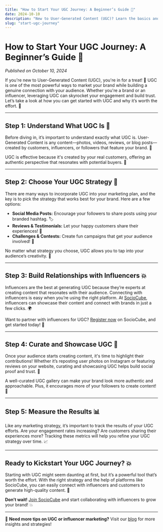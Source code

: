 ```yaml
---
title: "How to Start Your UGC Journey: A Beginner’s Guide 🌱"
date: 2024-10-10
description: "New to User-Generated Content (UGC)? Learn the basics and how to start your UGC journey with this step-by-step guide!"
slug: "start-ugc-journey"
---
```


# How to Start Your UGC Journey: A Beginner’s Guide 🌱

*Published on October 10, 2024*

If you're new to User-Generated Content (UGC), you're in for a treat! 🎉 UGC is one of the most powerful ways to market your brand while building a genuine connection with your audience. Whether you're a brand or an influencer, leveraging UGC can skyrocket your engagement and build trust. Let’s take a look at how you can get started with UGC and why it’s worth the effort. 🚀

---

## Step 1: Understand What UGC Is 🤔

Before diving in, it’s important to understand exactly what UGC is. User-Generated Content is any content—photos, videos, reviews, or blog posts—created by customers, influencers, or followers that feature your brand. 📸

UGC is effective because it's created by your real customers, offering an authentic perspective that resonates with potential buyers. 👥

---

## Step 2: Choose Your UGC Strategy 📅

There are many ways to incorporate UGC into your marketing plan, and the key is to pick the strategy that works best for your brand. Here are a few options:

- **Social Media Posts:** Encourage your followers to share posts using your branded hashtag. 🏷️
- **Reviews & Testimonials:** Let your happy customers share their experiences! 📝
- **Challenges & Contests:** Create fun campaigns that get your audience involved! 🎯

No matter what strategy you choose, UGC allows you to tap into your audience’s creativity. 🌟

---

## Step 3: Build Relationships with Influencers 💥

Influencers are the best at generating UGC because they’re experts at creating content that resonates with their audience. Connecting with influencers is easy when you’re using the right platform. At [SocioCube](https://sociocube.com), influencers can showcase their content and connect with brands in just a few clicks. 🌍

Want to partner with influencers for UGC? [Register now](https://sociocube.com/register) on SocioCube, and get started today! 🚀

---

## Step 4: Curate and Showcase UGC 🌟

Once your audience starts creating content, it's time to highlight their contributions! Whether it’s reposting user photos on Instagram or featuring reviews on your website, curating and showcasing UGC helps build social proof and trust. 🏅

A well-curated UGC gallery can make your brand look more authentic and approachable. Plus, it encourages more of your followers to create content! 📸

---

## Step 5: Measure the Results 📊

Like any marketing strategy, it’s important to track the results of your UGC efforts. Are your engagement rates increasing? Are customers sharing their experiences more? Tracking these metrics will help you refine your UGC strategy over time. 📈

---

## Ready to Kickstart Your UGC Journey? 💥

Starting with UGC might seem daunting at first, but it’s a powerful tool that’s worth the effort. With the right strategy and the help of platforms like SocioCube, you can easily connect with influencers and customers to generate high-quality content. 🌟

**Don’t wait!** [Join SocioCube](https://sociocube.com/register) and start collaborating with influencers to grow your brand! 💥

---

🌟 **Need more tips on UGC or influencer marketing?** Visit our [blog](https://sociocube.com/blogs) for more insights and strategies!  
